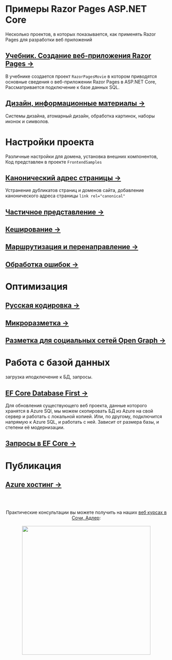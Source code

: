 # Примеры Razor Pages ASP.NET Core
Несколько проектов, в которых показывается, как применять Razor Pages для разработки веб приложений

## [Учебник. Создание веб-приложения Razor Pages →](tutorial/RazorPagesMovie.md)  
В учебнике  создается проект `RazorPagesMovie` в котором приводятся основные сведения о веб-приложении Razor Pages в ASP.NET Core, Рассматривается подключение к базе данных SQL.

## [Дизайн, информационные материалы →](design/bookmarks.md)
Системы дизайна, атомарный дизайн, обработка картинок, наборы иконок и символов.

# Настройки проекта
Различные настройки для домена, установка внешних компонентов, Код представлен в проекте `FrontendSamples`

## [Канонический адрес страницы  →](frontend/canonical-url.md)
Устранение дубликатов страниц и доменов сайта, добавление канонического адреса страницы `link rel="canonical"`

## [Частичное представление  →](frontend/partial.md)   

## [Кеширование  →](frontend/caching.md)  

## [Маршрутизация и перенаправление →](frontend/routing.md)   

## [Обработка ошибок →](frontend/errors.md)  



# Оптимизация

## [Русская кодировка →](frontend/cyrillic.md)   

## [Микроразметка →](frontend/microdata.md)  

## [Разметка для социальных сетей Open Graph →](frontend/opengraph.md)  



# Работа с базой данных  
загрузка иподключение к БД, запросы.

## [EF Core Database First →](https://github.com/creativcode-ru/EF-Core/blob/master/doc/ConsotoDbFirst.md)
Для обновления существующего веб проекта, данные которого хранятся в Azure SQl, мы можем скопировать БД из Azure на свой сервер и работать с локальной копией. Или, по другому, подключится напрямую к Azure SQL, и работать с ней. Зависит от размера базы, и степени её модернизации.

## [Запросы в EF Core →](backend/querying.md)  

# Публикация

## [Azure хостинг  →](backend/azurehost.md) 


<br /><br />
<p align="center">
  Практические консультации вы можете получить на наших <a  href="http://creativcode.ru/learn" target="_blank" >веб курсах в Сочи, Адлер</a>:<br /><br />
   <a  href="http://creativcode.ru/learn/webnet" target="_blank" title="Курс веб программирования .Net C#" >
  <img src="http://creativcode.ru/img/learn/net-learn.jpg" width="400" alt="">
   </a>
</p>


